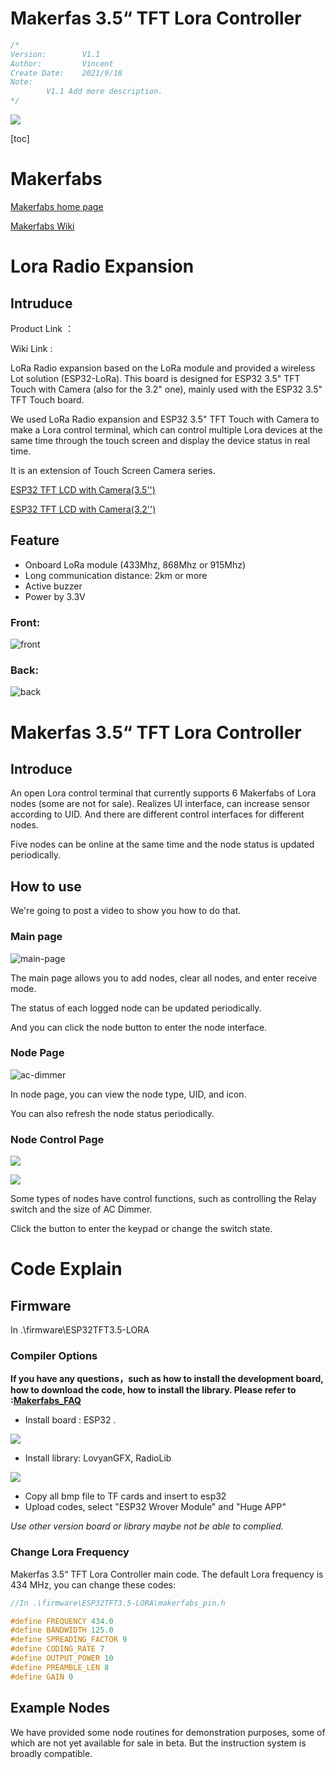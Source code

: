 # Makerfas 3.5“ TFT Lora Controller

```c++
/*
Version:		V1.1
Author:			Vincent
Create Date:	2021/9/18
Note:
		V1.1 Add more description.
*/
```
![](md_pic/main.gif)



[toc]

# Makerfabs

[Makerfabs home page](https://www.makerfabs.com/)

[Makerfabs Wiki](https://makerfabs.com/wiki/index.php?title=Main_Page)



# Lora Radio Expansion

## Intruduce

Product Link ：[]()

Wiki Link :  []()


LoRa Radio expansion based on the LoRa module and provided a wireless Lot solution (ESP32-LoRa). This board is designed for ESP32 3.5" TFT Touch with Camera (also for the 3.2" one), mainly used with the ESP32 3.5" TFT Touch board.

We used LoRa Radio expansion and  ESP32 3.5" TFT Touch with Camera to make a Lora control terminal, which can control multiple Lora devices at the same time through the touch screen and display the device status in real time.

It is an extension of Touch Screen Camera series.

[ESP32 TFT LCD with Camera(3.5'')](https://www.makerfabs.com/wiki/index.php?title=ESP32_TFT_LCD_with_Camera(3.5%27%27))

[ESP32 TFT LCD with Camera(3.2'')](https://www.makerfabs.com/wiki/index.php?title=ESP32_TFT_LCD_with_Camera(3.2%27%27))

## Feature

- Onboard LoRa module (433Mhz, 868Mhz or 915Mhz)
- Long communication distance: 2km or more
- Active buzzer
- Power by 3.3V

### Front:

![front](md_pic/front.jpg)

### Back:
![back](md_pic/back.jpg)



# Makerfas 3.5“ TFT Lora Controller

## Introduce

An open Lora control terminal that currently supports 6 Makerfabs of Lora nodes (some are not for sale).  Realizes UI interface, can increase sensor according to UID. And there are different control interfaces for different nodes. 

Five nodes can be online at the same time and the node status is updated periodically. 



## How to use

We're going to post a video to show you how to do that.

### Main page

![main-page](md_pic/main-page.jpg)

The main page allows you to add nodes, clear all nodes, and enter receive mode.

The status of each logged node can be updated periodically.

And you can click the node button to enter the node interface.

### Node Page

![ac-dimmer](md_pic/ac-dimmer.jpg)

In node page, you can view the node type, UID, and icon.

You can also refresh the node status periodically.

### Node Control Page

![](md_pic/relay-control.jpg)

![](md_pic/ac-dimmer-control.jpg)

Some types of nodes have control functions, such as controlling the Relay switch and the size of AC Dimmer.

Click the button to enter the keypad or change the switch state.

# Code Explain

## Firmware

In .\firmware\ESP32TFT3.5-LORA

### Compiler Options

**If you have any questions，such as how to install the development board, how to download the code, how to install the library. Please refer to :[Makerfabs_FAQ](https://github.com/Makerfabs/Makerfabs_FAQ)**

- Install board : ESP32 .

![](md_pic/board-version.jpg)

- Install library: LovyanGFX, RadioLib

![](md_pic/library-version.jpg)

- Copy all bmp file to TF cards and insert to esp32
- Upload codes, select "ESP32 Wrover Module" and "Huge APP"

*Use other version board or library maybe not be able to complied.*


### Change Lora Frequency

Makerfas 3.5“ TFT Lora Controller main code. The default Lora frequency is 434 MHz, you can change these codes:

```c++
//In .\firmware\ESP32TFT3.5-LORA\makerfabs_pin.h

#define FREQUENCY 434.0
#define BANDWIDTH 125.0
#define SPREADING_FACTOR 9
#define CODING_RATE 7
#define OUTPUT_POWER 10
#define PREAMBLE_LEN 8
#define GAIN 0
```

## Example Nodes

We have provided some node routines for demonstration purposes, some of which are not yet available for sale in beta. But the instruction system is broadly compatible.